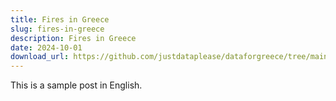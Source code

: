 ```yaml
---
title: Fires in Greece
slug: fires-in-greece
description: Fires in Greece
date: 2024-10-01
download_url: https://github.com/justdataplease/dataforgreece/tree/main/data/fires-greece
---
```


This is a sample post in English.
